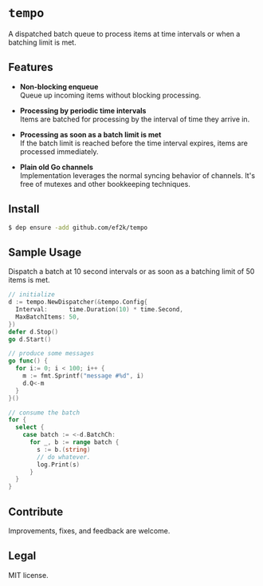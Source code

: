 `tempo`
=======

A dispatched batch queue to process items at time intervals or when a batching limit is met.

## Features 

- **Non-blocking enqueue** <br> Queue up incoming items without blocking processing.

- **Processing by periodic time intervals** <br> Items are batched for processing by the interval of time they arrive in.

- **Processing as soon as a batch limit is met**<br> If the batch limit is reached before the time interval expires, items are processed immediately. 

- **Plain old Go channels** <br> Implementation leverages the normal syncing behavior of channels. It's free of mutexes and other bookkeeping techniques.

## Install
```sh
$ dep ensure -add github.com/ef2k/tempo
```

## Sample Usage 

Dispatch a batch at 10 second intervals or as soon as a batching limit of 50 items is met.

```go
// initialize
d := tempo.NewDispatcher(&tempo.Config{
  Interval:      time.Duration(10) * time.Second,
  MaxBatchItems: 50,
})
defer d.Stop()
go d.Start()

// produce some messages
go func() {
  for i:= 0; i < 100; i++ {
    m := fmt.Sprintf("message #%d", i)
    d.Q<-m
  }
}()

// consume the batch
for {
  select {
    case batch := <-d.BatchCh:
      for _, b := range batch {
        s := b.(string) 
        // do whatever.
        log.Print(s)
      }
  }
}
```

## Contribute
Improvements, fixes, and feedback are welcome.

## Legal
MIT license.
